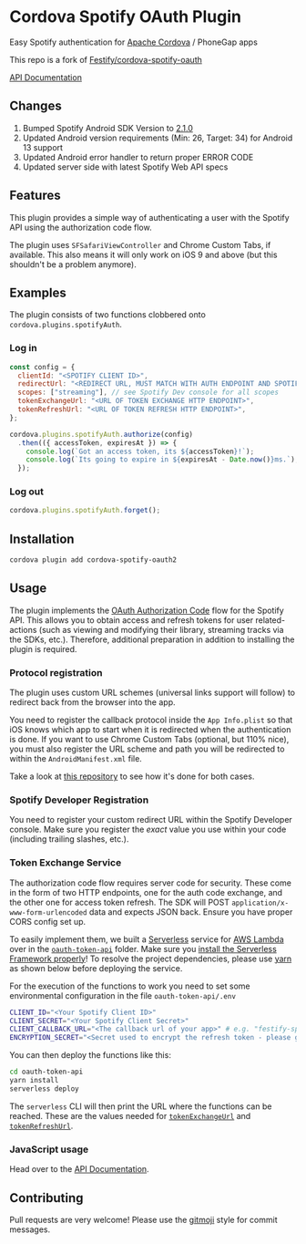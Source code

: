# Cordova Spotify OAuth Plugin

Easy Spotify authentication for [Apache Cordova][cordova] / PhoneGap apps

This repo is a fork of [Festify/cordova-spotify-oauth](https://github.com/Festify/cordova-spotify-oauth)

[API Documentation][api-docs]

## Changes

1. Bumped Spotify Android SDK Version to [2.1.0](https://github.com/spotify/android-sdk/releases/tag/v0.8.0-appremote_v2.1.0-auth)
2. Updated Android version requirements (Min: 26, Target: 34) for Android 13 support
3. Updated Android error handler to return proper ERROR CODE
4. Updated server side with latest Spotify Web API specs

## Features

This plugin provides a simple way of authenticating a user with the Spotify API using the authorization code flow.

The plugin uses `SFSafariViewController` and Chrome Custom Tabs, if available. This also means it will only work on iOS 9 and above (but this shouldn't be a problem anymore).

## Examples

The plugin consists of two functions clobbered onto `cordova.plugins.spotifyAuth`.

### Log in

```js
const config = {
  clientId: "<SPOTIFY CLIENT ID>",
  redirectUrl: "<REDIRECT URL, MUST MATCH WITH AUTH ENDPOINT AND SPOTIFY DEV CONSOLE>",
  scopes: ["streaming"], // see Spotify Dev console for all scopes
  tokenExchangeUrl: "<URL OF TOKEN EXCHANGE HTTP ENDPOINT>",
  tokenRefreshUrl: "<URL OF TOKEN REFRESH HTTP ENDPOINT>",
};

cordova.plugins.spotifyAuth.authorize(config)
  .then(({ accessToken, expiresAt }) => {
    console.log(`Got an access token, its ${accessToken}!`);
    console.log(`Its going to expire in ${expiresAt - Date.now()}ms.`);
  });
```

### Log out

```js
cordova.plugins.spotifyAuth.forget();
```

## Installation

```bash
cordova plugin add cordova-spotify-oauth2
```

## Usage

The plugin implements the [OAuth Authorization Code][auth-code-flow] flow for the Spotify API. This allows you to obtain access and refresh tokens for user related-actions (such as viewing and modifying their library, streaming tracks via the SDKs, etc.). Therefore, additional preparation in addition to installing the plugin is required.

### Protocol registration

The plugin uses custom URL schemes (universal links support will follow) to redirect back from the browser into the app.

You need to register the callback protocol inside the `App Info.plist` so that iOS knows which app to start when it is redirected when the authentication is done. If you want to use Chrome Custom Tabs (optional, but 110% nice), you must also register the URL scheme and path you will be redirected to within the `AndroidManifest.xml` file.

Take a look at [this repository][cordova-scheme-helper] to see how it's done for both cases.

### Spotify Developer Registration

You need to register your custom redirect URL within the Spotify Developer console. Make sure you register the _exact_ value you use within your code (including trailing slashes, etc.).

### Token Exchange Service

The authorization code flow requires server code for security. These come in the form of two HTTP endpoints, one for the auth code exchange, and the other one for access token refresh. The SDK will POST `application/x-www-form-urlencoded` data and expects JSON back. Ensure you have proper CORS config set up.

To easily implement them, we built a [Serverless] service for [AWS Lambda][aws-lambda] over in the [`oauth-token-api`][token-api-example] folder. Make sure you [install the Serverless Framework properly][serverless-installation]!
To resolve the project dependencies, please use [yarn][yarn-install] as shown below before deploying the service.

For the execution of the functions to work you need to set some environmental configuration in the file `oauth-token-api/.env`

```bash
CLIENT_ID="<Your Spotify Client ID>"
CLIENT_SECRET="<Your Spotify Client Secret>"
CLIENT_CALLBACK_URL="<The callback url of your app>" # e.g. "festify-spotify://callback"
ENCRYPTION_SECRET="<Secret used to encrypt the refresh token - please generate>"
```

You can then deploy the functions like this:

```bash
cd oauth-token-api
yarn install
serverless deploy
```

The `serverless` CLI will then print the URL where the functions can be reached. These are the values needed for [`tokenExchangeUrl`][token-exchange-url] and [`tokenRefreshUrl`][token-refresh-url].

### JavaScript usage

Head over to the [API Documentation][api-docs].

## Contributing

Pull requests are very welcome! Please use the [gitmoji] style for commit messages.

[api-docs]: https://festify.github.io/cordova-spotify-oauth/
[auth-code-flow]: https://developer.spotify.com/web-api/authorization-guide/#authorization-code-flow
[aws-lambda]: https://aws.amazon.com/lambda/
[cordova]: https://cordova.apache.org/
[cordova-scheme-helper]: https://github.com/Festify/festify-cordova-scheme-helper
[gitmoji]: https://gitmoji.carloscuesta.me/
[serverless]: https://serverless.com
[serverless-installation]: https://serverless.com/framework/docs/providers/aws/guide/installation/
[token-api-example]: https://github.com/Festify/cordova-spotify-oauth/tree/develop/oauth-token-api
[token-exchange-url]: https://festify.github.io/cordova-spotify-oauth/interfaces/config.html#tokenexchangeurl
[token-refresh-url]: https://festify.github.io/cordova-spotify-oauth/interfaces/config.html#tokenrefreshurl
[yarn-install]: https://yarnpkg.com/en/docs/install
